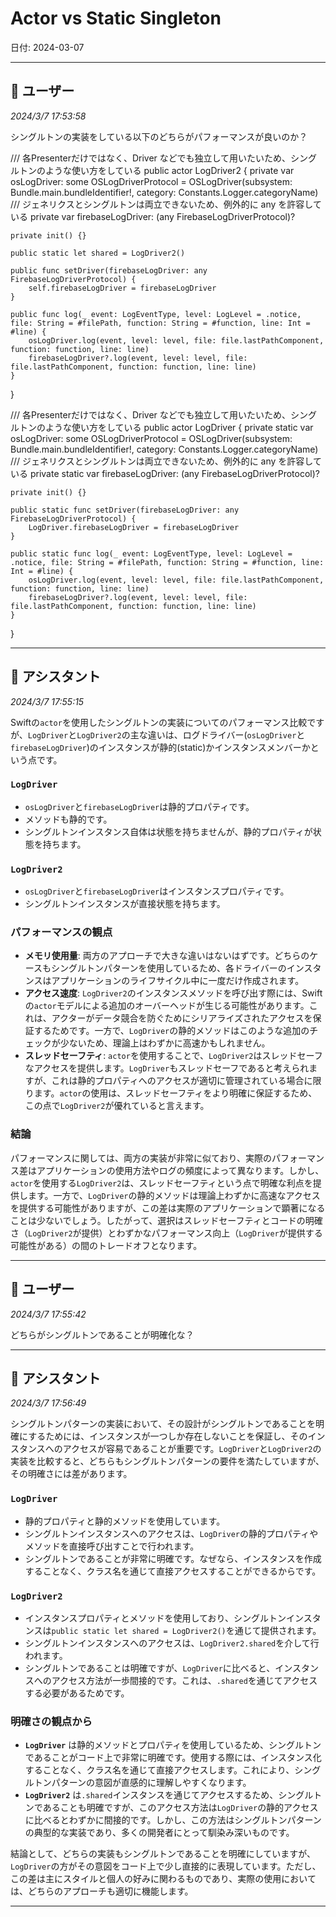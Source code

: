 # Actor vs Static Singleton

日付: 2024-03-07

---

## 👤 ユーザー
*2024/3/7 17:53:58*

シングルトンの実装をしている以下のどちらがパフォーマンスが良いのか？

/// 各Presenterだけではなく、Driver などでも独立して用いたいため、シングルトンのような使い方をしている
public actor LogDriver2 {
    private var osLogDriver: some OSLogDriverProtocol = OSLogDriver(subsystem: Bundle.main.bundleIdentifier!, category: Constants.Logger.categoryName)
    /// ジェネリクスとシングルトンは両立できないため、例外的に any を許容している
    private var firebaseLogDriver: (any FirebaseLogDriverProtocol)?

    private init() {}
    
    public static let shared = LogDriver2()

    public func setDriver(firebaseLogDriver: any FirebaseLogDriverProtocol) {
        self.firebaseLogDriver = firebaseLogDriver
    }

    public func log(_ event: LogEventType, level: LogLevel = .notice, file: String = #filePath, function: String = #function, line: Int = #line) {
        osLogDriver.log(event, level: level, file: file.lastPathComponent, function: function, line: line)
        firebaseLogDriver?.log(event, level: level, file: file.lastPathComponent, function: function, line: line)
    }
}

/// 各Presenterだけではなく、Driver などでも独立して用いたいため、シングルトンのような使い方をしている
public actor LogDriver {
    private static var osLogDriver: some OSLogDriverProtocol = OSLogDriver(subsystem: Bundle.main.bundleIdentifier!, category: Constants.Logger.categoryName)
    /// ジェネリクスとシングルトンは両立できないため、例外的に any を許容している
    private static var firebaseLogDriver: (any FirebaseLogDriverProtocol)?

    private init() {}

    public static func setDriver(firebaseLogDriver: any FirebaseLogDriverProtocol) {
        LogDriver.firebaseLogDriver = firebaseLogDriver
    }

    public static func log(_ event: LogEventType, level: LogLevel = .notice, file: String = #filePath, function: String = #function, line: Int = #line) {
        osLogDriver.log(event, level: level, file: file.lastPathComponent, function: function, line: line)
        firebaseLogDriver?.log(event, level: level, file: file.lastPathComponent, function: function, line: line)
    }
}

---

## 🤖 アシスタント
*2024/3/7 17:55:15*

Swiftの`actor`を使用したシングルトンの実装についてのパフォーマンス比較ですが、`LogDriver`と`LogDriver2`の主な違いは、ログドライバー(`osLogDriver`と`firebaseLogDriver`)のインスタンスが静的(static)かインスタンスメンバーかという点です。

### `LogDriver`

- `osLogDriver`と`firebaseLogDriver`は静的プロパティです。
- メソッドも静的です。
- シングルトンインスタンス自体は状態を持ちませんが、静的プロパティが状態を持ちます。

### `LogDriver2`

- `osLogDriver`と`firebaseLogDriver`はインスタンスプロパティです。
- シングルトンインスタンスが直接状態を持ちます。

### パフォーマンスの観点

- **メモリ使用量**: 両方のアプローチで大きな違いはないはずです。どちらのケースもシングルトンパターンを使用しているため、各ドライバーのインスタンスはアプリケーションのライフサイクル中に一度だけ作成されます。
- **アクセス速度**: `LogDriver2`のインスタンスメソッドを呼び出す際には、Swiftの`actor`モデルによる追加のオーバーヘッドが生じる可能性があります。これは、アクターがデータ競合を防ぐためにシリアライズされたアクセスを保証するためです。一方で、`LogDriver`の静的メソッドはこのような追加のチェックが少ないため、理論上はわずかに高速かもしれません。
- **スレッドセーフティ**: `actor`を使用することで、`LogDriver2`はスレッドセーフなアクセスを提供します。`LogDriver`もスレッドセーフであると考えられますが、これは静的プロパティへのアクセスが適切に管理されている場合に限ります。`actor`の使用は、スレッドセーフティをより明確に保証するため、この点で`LogDriver2`が優れていると言えます。

### 結論

パフォーマンスに関しては、両方の実装が非常に似ており、実際のパフォーマンス差はアプリケーションの使用方法やログの頻度によって異なります。しかし、`actor`を使用する`LogDriver2`は、スレッドセーフティという点で明確な利点を提供します。一方で、`LogDriver`の静的メソッドは理論上わずかに高速なアクセスを提供する可能性がありますが、この差は実際のアプリケーションで顕著になることは少ないでしょう。したがって、選択はスレッドセーフティとコードの明確さ（`LogDriver2`が提供）とわずかなパフォーマンス向上（`LogDriver`が提供する可能性がある）の間のトレードオフとなります。

---

## 👤 ユーザー
*2024/3/7 17:55:42*

どちらがシングルトンであることが明確化な？

---

## 🤖 アシスタント
*2024/3/7 17:56:49*

シングルトンパターンの実装において、その設計がシングルトンであることを明確にするためには、インスタンスが一つしか存在しないことを保証し、そのインスタンスへのアクセスが容易であることが重要です。`LogDriver`と`LogDriver2`の実装を比較すると、どちらもシングルトンパターンの要件を満たしていますが、その明確さには差があります。

### `LogDriver`

- 静的プロパティと静的メソッドを使用しています。
- シングルトンインスタンスへのアクセスは、`LogDriver`の静的プロパティやメソッドを直接呼び出すことで行われます。
- シングルトンであることが非常に明確です。なぜなら、インスタンスを作成することなく、クラス名を通じて直接アクセスすることができるからです。

### `LogDriver2`

- インスタンスプロパティとメソッドを使用しており、シングルトンインスタンスは`public static let shared = LogDriver2()`を通じて提供されます。
- シングルトンインスタンスへのアクセスは、`LogDriver2.shared`を介して行われます。
- シングルトンであることは明確ですが、`LogDriver`に比べると、インスタンスへのアクセス方法が一歩間接的です。これは、`.shared`を通じてアクセスする必要があるためです。

### 明確さの観点から

- **`LogDriver`** は静的メソッドとプロパティを使用しているため、シングルトンであることがコード上で非常に明確です。使用する際には、インスタンス化することなく、クラス名を通じて直接アクセスします。これにより、シングルトンパターンの意図が直感的に理解しやすくなります。
- **`LogDriver2`** は`.shared`インスタンスを通じてアクセスするため、シングルトンであることも明確ですが、このアクセス方法は`LogDriver`の静的アクセスに比べるとわずかに間接的です。しかし、この方法はシングルトンパターンの典型的な実装であり、多くの開発者にとって馴染み深いものです。

結論として、どちらの実装もシングルトンであることを明確にしていますが、`LogDriver`の方がその意図をコード上で少し直接的に表現しています。ただし、この差は主にスタイルと個人の好みに関わるものであり、実際の使用においては、どちらのアプローチも適切に機能します。

---
